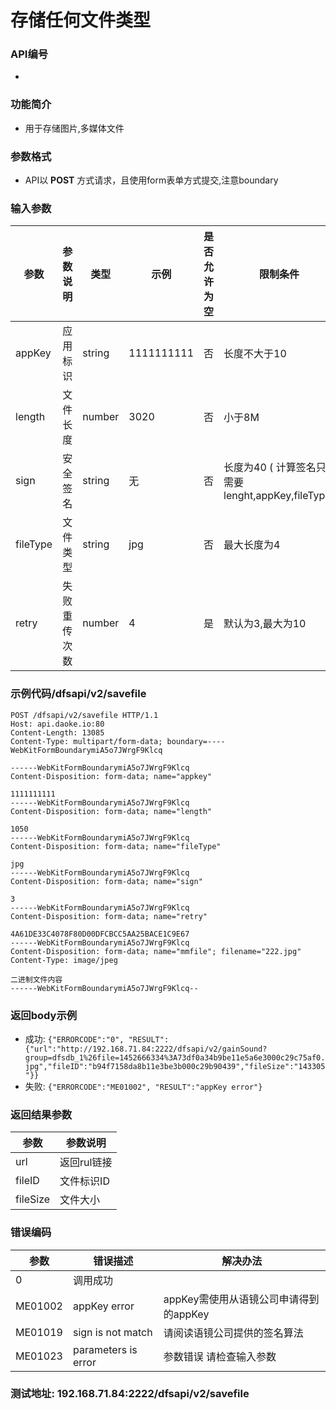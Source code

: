 存储任何文件类型
========================

### API编号
* 

### 功能简介
* 用于存储图片,多媒体文件

### 参数格式

* API以 **POST** 方式请求，且使用form表单方式提交,注意boundary

### 输入参数

 参数                                 | 参数说明           | 类型      |   示例             | 是否允许为空 | 限制条件
--------------------------------------|---------------------|------------|--------------------|--------------|---------------------------
 appKey                     | 应用标识           | string  | 1111111111    | 否           | 长度不大于10
 length                     | 文件长度           | number  | 3020          | 否           | 小于8M
 sign                       | 安全签名           | string  | 无                 | 否           | 长度为40 ( 计算签名只需要lenght,appKey,fileType)
 fileType                   | 文件类型           | string  | jpg           | 否           |  最大长度为4
 retry                      | 失败重传次数       | number  | 4          | 是           | 默认为3,最大为10

### 示例代码/dfsapi/v2/savefile

    POST /dfsapi/v2/savefile HTTP/1.1
    Host: api.daoke.io:80
    Content-Length: 13085
    Content-Type: multipart/form-data; boundary=----WebKitFormBoundarymiA5o7JWrgF9Klcq

    ------WebKitFormBoundarymiA5o7JWrgF9Klcq
    Content-Disposition: form-data; name="appkey"

    1111111111
    ------WebKitFormBoundarymiA5o7JWrgF9Klcq
    Content-Disposition: form-data; name="length"

    1050
    ------WebKitFormBoundarymiA5o7JWrgF9Klcq
    Content-Disposition: form-data; name="fileType"

    jpg
    ------WebKitFormBoundarymiA5o7JWrgF9Klcq
    Content-Disposition: form-data; name="sign"

    3
    ------WebKitFormBoundarymiA5o7JWrgF9Klcq
    Content-Disposition: form-data; name="retry"

    4A61DE33C4078F80D00DFCBCC5AA25BACE1C9E67
    ------WebKitFormBoundarymiA5o7JWrgF9Klcq
    Content-Disposition: form-data; name="mmfile"; filename="222.jpg"
    Content-Type: image/jpeg

    二进制文件内容
    ------WebKitFormBoundarymiA5o7JWrgF9Klcq--


### 返回body示例

* 成功: `{"ERRORCODE":"0", "RESULT":{"url":"http://192.168.71.84:2222/dfsapi/v2/gainSound?group=dfsdb_1%26file=1452666334%3A73df0a34b9be11e5a6e3000c29c75af0.jpg","fileID":"b94f7158da8b11e3be3b000c29b90439","fileSize":"143305"}}`
* 失败: `{"ERRORCODE":"ME01002", "RESULT":"appKey error"}`


### 返回结果参数

 参数   | 参数说明
-----------|-------------------------------
 url      | 返回rul链接
 fileID   | 文件标识ID
 fileSize | 文件大小

### 错误编码

 参数                 | 错误描述               | 解决办法     
----------------------|------------------------|---------------------------------------
 0                    | 调用成功               | 
 ME01002              | appKey error           | appKey需使用从语镜公司申请得到的appKey
 ME01019              | sign is not match      | 请阅读语镜公司提供的签名算法
 ME01023              | parameters is error    | 参数错误 请检查输入参数


### 测试地址: 192.168.71.84:2222/dfsapi/v2/savefile


